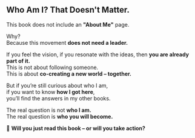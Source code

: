 ## Who Am I? That Doesn't Matter.  

This book does not include an **"About Me"** page.  

Why?  
Because this movement **does not need a leader.**  

If you feel the vision, if you resonate with the ideas, then **you are already part of it.**  
This is not about following someone.  
This is about **co-creating a new world – together.**  

But if you’re still curious about who I am,  
if you want to know **how I got here**,  
you’ll find the answers in my other books.  

The real question is not **who I am.**  
The real question is **who you will become.**  

🚀 **Will you just read this book – or will you take action?**  